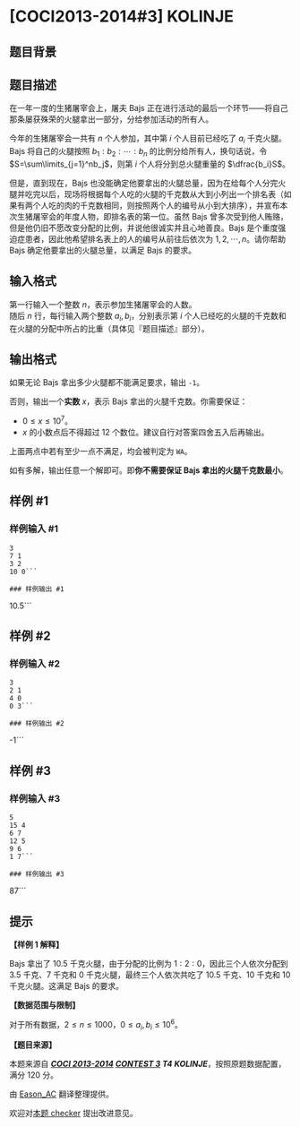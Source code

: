 # [COCI2013-2014#3] KOLINJE

## 题目背景



## 题目描述

在一年一度的生猪屠宰会上，屠夫 Bajs 正在进行活动的最后一个环节——将自己那条屡获殊荣的火腿拿出一部分，分给参加活动的所有人。

今年的生猪屠宰会一共有 $n$ 个人参加，其中第 $i$ 个人目前已经吃了 $a_i$ 千克火腿。Bajs 将自己的火腿按照 $b_1:b_2:\cdots:b_n$ 的比例分给所有人，换句话说，令 $S=\sum\limits_{j=1}^nb_j$，则第 $i$ 个人将分到总火腿重量的 $\dfrac{b_i}S$。

但是，直到现在，Bajs 也没能确定他要拿出的火腿总量，因为在给每个人分完火腿并吃完以后，现场将根据每个人吃的火腿的千克数从大到小列出一个排名表（如果有两个人吃的肉的千克数相同，则按照两个人的编号从小到大排序），并宣布本次生猪屠宰会的年度人物，即排名表的第一位。虽然 Bajs 曾多次受到他人贿赂，但是他仍旧不愿改变分配的比例，并说他很诚实并且心地善良。Bajs 是个重度强迫症患者，因此他希望排名表上的人的编号从前往后依次为 $1,2,\cdots,n$。请你帮助 Bajs 确定他要拿出的火腿总量，以满足 Bajs 的要求。

## 输入格式

第一行输入一个整数 $n$，表示参加生猪屠宰会的人数。  
随后 $n$ 行，每行输入两个整数 $a_i,b_i$，分别表示第 $i$ 个人已经吃的火腿的千克数和在火腿的分配中所占的比重（具体见『题目描述』部分）。

## 输出格式

如果无论 Bajs 拿出多少火腿都不能满足要求，输出 `-1`。

否则，输出一个**实数** $x$，表示 Bajs 拿出的火腿千克数。你需要保证：

- $0\leqslant x\leqslant 10^7$。
- $x$ 的小数点后不得超过 $12$ 个数位。建议自行对答案四舍五入后再输出。

上面两点中若有至少一点不满足，均会被判定为 `WA`。

如有多解，输出任意一个解即可。即**你不需要保证 Bajs 拿出的火腿千克数最小**。

## 样例 #1

### 样例输入 #1
```
3
7 1
3 2
10 0```

### 样例输出 #1

```
10.5```

## 样例 #2

### 样例输入 #2
```
3
2 1
4 0
0 3```

### 样例输出 #2

```
-1```

## 样例 #3

### 样例输入 #3
```
5
15 4
6 7
12 5
9 6
1 7```

### 样例输出 #3

```
87```

## 提示

**【样例 1 解释】**

Bajs 拿出了 $10.5$ 千克火腿，由于分配的比例为 $1:2:0$，因此三个人依次分配到 $3.5$ 千克、$7$ 千克和 $0$ 千克火腿，最终三个人依次共吃了 $10.5$ 千克、$10$ 千克和 $10$ 千克火腿。这满足 Bajs 的要求。

**【数据范围与限制】**

对于所有数据，$2\leqslant n\leqslant 1000$，$0\leqslant a_i,b_i\leqslant 10^6$。

**【题目来源】**

本题来源自 **_[COCI 2013-2014](https://hsin.hr/coci/archive/2013_2014/) [CONTEST 3](https://hsin.hr/coci/archive/2013_2014/contest3_tasks.pdf) T4 KOLINJE_**，按照原题数据配置，满分 $120$ 分。

由 [Eason_AC](https://www.luogu.com.cn/user/112917) 翻译整理提供。

欢迎对[本题 checker](https://www.luogu.com.cn/paste/7p24epxh) 提出改进意见。

